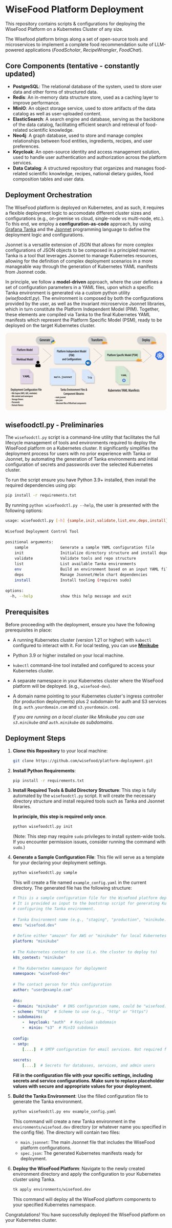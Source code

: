 # WiseFood Platform Deployment 
This repository contains scripts &amp; configurations for deploying the WiseFood Platform on a Kubernetes Cluster of any size.


The Wisefood platform brings along a set of open-source tools and microservices to implement a complete food recommendation suite of LLM-powered applications (_FoodScholar_, _RecipeWrangler_, _FoodChat_). 



## Core Components (tentative - constantly updated)
- **PostgreSQL**: The relational database of the system, used to store user data and other forms of structured data.
- **Redis**: An in-memory data structure store, used as a caching layer to improve performance.
- **MinIO**: An object storage service, used to store artifacts of the data catalog as well as user-uploaded content.
- **ElasticSearch**: A search engine and database, serving as the backbone of the data catalog, facilitating efficient search and retrieval of food-related scientific knowledge.
- **Neo4j**: A graph database, used to store and manage complex relationships between food entities, ingredients, recipes, and user preferences.
- **Keycloak**: An open-source identity and access management solution, used to handle user authentication and authorization across the platform services.
- **Data Catalog**: A structured repository that organizes and manages food-related scientific knowledge, recipes, national dietary guides, food composition tables and user data.

## Deployment Orchestration
The WiseFood platform is deployed on Kubernetes, and as such, it requires a flexible deployment logic to accomodate different cluster sizes and configurations (e.g., on-premise vs cloud, single-node vs multi-node, etc.). To this end, we employ a **configuration-as-code** approach, by using [Grafana Tanka](https://tanka.dev/) and the [Jsonnet](https://jsonnet.org/) programming language to define the deployment logic and configurations.

Jsonnet is a versatile extension of JSON that allows for more complex configurations of JSON objects to be composed in a principled manner. Tanka is a tool that leverages Jsonnet to manage Kubernetes resources, allowing for the definition of complex deployment scenarios in a more manageable way through the generation of Kubernetes YAML manifests from Jsonnet code.

In principle, we follow a **model-driven** approach, where the user defines a set of configuration parameters in a YAML files, upon which a specific Tanka environment is generated via a custom python utility (_wisefoodctl.py_). The environment is composed by both the configurations provided by the user, as well as the invariant microservice Jsonnet libraries, which in turn constitute the Platform Independent Model (PIM). Together, these elements are compiled via Tanka to the final Kubernetes YAML manifests which represent the Platform Specific Model (PSM), ready to be deployed on the target Kubernetes cluster.

![WiseFood Model-Driven Manifest Generation](./misc/models.png)

## wisefoodctl.py - Preliminaries
The `wisefoodctl.py` script is a command-line utility that facilitates the full lifecycle management of tools and environments required to deploy the WiseFood platform on a Kubernetes cluster. It significantly simplifies the deployment process for users with no prior experience with Tanka or Jsonnet, by automating the generation of Tanka environments and initial configuration of secrets and passwords over the selected Kubernetes cluster.

To run the script ensure you have Python 3.9+ installed, then install the required dependencies using pip:
```bash
pip install -r requirements.txt
```

By running `python wisefoodctl.py --help`, the user is presented with the following options:

```bash
usage: wisefoodctl.py [-h] {sample,init,validate,list,env,deps,install} ...

Wisefood Deployment Control Tool

positional arguments:
    sample              Generate a sample YAML configuration file
    init                Initialize directory structure and install dependencies
    validate            Validate tools and repo structure
    list                List available Tanka environments
    env                 Build an environment based on an input YAML file
    deps                Manage Jsonnet/Helm chart dependencies
    install             Install tooling (requires sudo)

options:
  -h, --help            show this help message and exit

```

## Prerequisites
Before proceeding with the deployment, ensure you have the following prerequisites in place:
- A running Kubernetes cluster (version 1.21 or higher) with `kubectl` configured to interact with it. For local testing, you can use [**Minikube**](https://minikube.sigs.k8s.io/docs/start/?arch=%2Fmacos%2Farm64%2Fstable%2Fbinary+download)
- Python 3.9 or higher installed on your local machine.
- `kubectl` command-line tool installed and configured to access your Kubernetes cluster.
- A separate namespace in your Kubernetes cluster where the WiseFood platform will be deployed. (e.g., `wisefood-dev`).
- A domain name pointing to your Kubernetes cluster's ingress controller (for production deployments) plus 2 subdomain for auth and S3 services (e.g. `auth.yourdomain.com` and `s3.yourdomain.com`). 

    *If you are running on a local cluster like Minikube you can use `s3.minikube` and `auth.minikube` as subdomains*.

## Deployment Steps
1. **Clone this Repository** to your local machine:
    ```bash
    git clone https://github.com/wisefood/platform-deployment.git
    ```

2. **Install Python Requirements**:
    ```bash
    pip install -r requirements.txt
    ```

3. **Install Required Tools & Build Directory Structure**: This step is fully automated by the `wisefoodctl.py` script. It will create the necessary directory structure and install required tools such as Tanka and Jsonnet libraries. 

    **In principle, this step is required only once**.
    ```bash
    python wisefoodctl.py init
    ```
    (Note: This step may require `sudo` privileges to install system-wide tools. If you encounter permission issues, consider running the command with `sudo`.)

4. **Generate a Sample Configuration File**: This file will serve as a template for your declaring your deployment settings.
    ```bash
    python wisefoodctl.py sample
    ```
    This will create a file named `example_config.yaml` in the current directory.
    The generated file has the following structure:
    ```yaml
    # This is a sample configuration file for the WiseFood platform deployment. 
    # It is provided as input to the bootstrap script for generating Kubernetes secrets and
    # configuring the Tanka environment.

    # Tanka Environment name (e.g., "staging", "production", "minikube.dev")
    env: "wisefood.dev"

    # Define either "amazon" for AWS or "minikube" for local Kubernetes
    platform: "minikube"

    # The Kubernetes context to use (i.e. the cluster to deploy to)
    k8s_context: "minikube"

    # The Kubernetes namespace for deployment
    namespace: "wisefood-dev"

    # The contact person for this configuration
    author: "user@example.com"

    dns:
    - domain: "minikube"  # DNS configuration name, could be "wisefood.gr" or "wisefood-project.eu" for public configs
    - scheme: "http"  # Scheme to use (e.g., "http" or "https")
    - subdomains:
        -  keycloak: "auth"  # Keycloak subdomain
        -  minio: "s3"  # MinIO subdomain

    config:
    - smtp: 
        [....]  # SMTP configuration for email services. Not required for local deployments

    secrets:
        [....]  # Secrets for databases, services, and admin users
    ```
    **Fill in the configuration file with your specific settings, including secrets and service configurations. Make sure to replace placeholder values with secure and appropriate values for your deployment.**

5. **Build the Tanka Environment**: Use the filled configuration file to generate the Tanka environment.
    ```bash
    python wisefoodctl.py env example_config.yaml
    ```
    This command will create a new Tanka environment in the `environments/wisefood.dev` directory (or whatever name you specified in the config file). The directory will contain two files:
    - `main.jsonnet`: The main Jsonnet file that includes the WiseFood platform configurations.
    - `spec.json`: The generated Kubernetes manifests ready for deployment.

6. **Deploy the WiseFood Platform**: Navigate to the newly created environment directory and apply the configuration to your Kubernetes cluster using Tanka.
    ```bash
    tk apply environments/wisefood.dev
    ```
    This command will deploy all the WiseFood platform components to your specified Kubernetes namespace.

Congratulations! You have successfully deployed the WiseFood platform on your Kubernetes cluster.